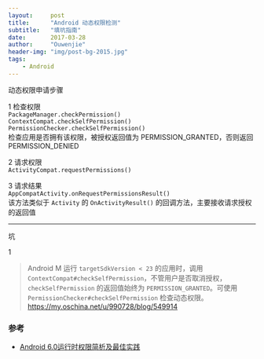 ```yaml
---
layout:     post
title:      "Android 动态权限检测"
subtitle:   "填坑指南"
date:       2017-03-28
author:     "Ouwenjie"
header-img: "img/post-bg-2015.jpg"
tags:
    - Android
---
```


动态权限申请步骤   

1 检查权限   
`PackageManager.checkPermission()`   
`ContextCompat.checkSelfPermission()`    
`PermissionChecker.checkSelfPermission()`   
检查应用是否拥有该权限，被授权返回值为 PERMISSION_GRANTED，否则返回 PERMISSION_DENIED   

2 请求权限   
`ActivityCompat.requestPermissions()`    


3 请求结果   
`AppCompatActivity.onRequestPermissionsResult()`   
该方法类似于 `Activity` 的 `OnActivityResult()` 的回调方法，主要接收请求授权的返回值   


- - - - - - - - - - -     

坑 

1
> Android M 运行 `targetSdkVersion < 23` 的应用时，调用 `ContextCompat#checkSelfPermission`，不管用户是否取消授权，`checkSelfPermission` 的返回值始终为 `PERMISSION_GRANTED`。可使用  `PermissionChecker#checkSelfPermission` 检查动态权限。   
> https://my.oschina.net/u/990728/blog/549914   

### 参考   

- [Android 6.0运行时权限简析及最佳实践](http://www.jianshu.com/p/cdcbd3038902)   

